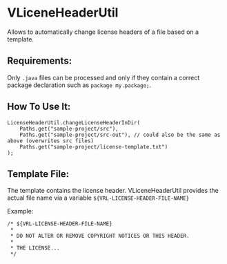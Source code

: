 VLiceneHeaderUtil
=================


Allows to automatically change license headers of a file based on a template.

## Requirements:

Only `.java` files can be processed and only if they contain a correct package declaration such as `package my.package;`.

## How To Use It:

    LicenseHeaderUtil.changeLicenseHeaderInDir(
        Paths.get("sample-project/src"),
        Paths.get("sample-project/src-out"), // could also be the same as above (overwrites src files)
        Paths.get("sample-project/license-template.txt")
    );
    
## Template File:

The template contains the license header. VLiceneHeaderUtil provides the actual file name via a variable `${VRL-LICENSE-HEADER-FILE-NAME}`


Example: 

    /* ${VRL-LICENSE-HEADER-FILE-NAME}
     *
     * DO NOT ALTER OR REMOVE COPYRIGHT NOTICES OR THIS HEADER.
     * 
     * THE LICENSE...
     */
    
